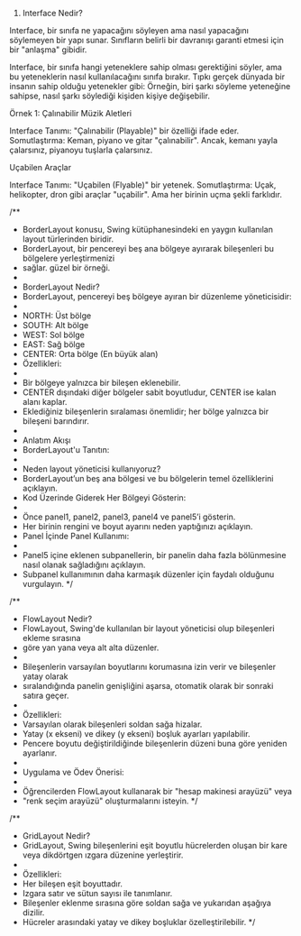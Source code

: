 1. Interface Nedir?

Interface, bir sınıfa ne yapacağını söyleyen ama nasıl yapacağını söylemeyen bir yapı sunar.
Sınıfların belirli bir davranışı garanti etmesi için bir "anlaşma" gibidir.

Interface, bir sınıfa hangi yeteneklere sahip olması gerektiğini söyler, ama bu yeteneklerin nasıl kullanılacağını sınıfa bırakır.
Tıpkı gerçek dünyada bir insanın sahip olduğu yetenekler gibi: Örneğin, biri şarkı söyleme yeteneğine sahipse, nasıl şarkı söylediği kişiden kişiye değişebilir.

Örnek 1: Çalınabilir Müzik Aletleri

Interface Tanımı: "Çalınabilir (Playable)" bir özelliği ifade eder.
Somutlaştırma:
Keman, piyano ve gitar "çalınabilir".
Ancak, kemanı yayla çalarsınız, piyanoyu tuşlarla çalarsınız.


Uçabilen Araçlar

Interface Tanımı: "Uçabilen (Flyable)" bir yetenek.
Somutlaştırma:
Uçak, helikopter, dron gibi araçlar "uçabilir".
Ama her birinin uçma şekli farklıdır.


/**
* BorderLayout konusu, Swing kütüphanesindeki en yaygın kullanılan layout türlerinden biridir.
* BorderLayout, bir pencereyi beş ana bölgeye ayırarak bileşenleri bu bölgelere yerleştirmenizi
* sağlar. güzel bir örneği.
*
* BorderLayout Nedir?
* BorderLayout, pencereyi beş bölgeye ayıran bir düzenleme yöneticisidir:
*
* NORTH: Üst bölge
* SOUTH: Alt bölge
* WEST: Sol bölge
* EAST: Sağ bölge
* CENTER: Orta bölge (En büyük alan)
* Özellikleri:
*
* Bir bölgeye yalnızca bir bileşen eklenebilir.
* CENTER dışındaki diğer bölgeler sabit boyutludur, CENTER ise kalan alanı kaplar.
* Eklediğiniz bileşenlerin sıralaması önemlidir; her bölge yalnızca bir bileşeni barındırır.
*
* Anlatım Akışı
* BorderLayout'u Tanıtın:
*
* Neden layout yöneticisi kullanıyoruz?
* BorderLayout’un beş ana bölgesi ve bu bölgelerin temel özelliklerini açıklayın.
* Kod Üzerinde Giderek Her Bölgeyi Gösterin:
*
* Önce panel1, panel2, panel3, panel4 ve panel5’i gösterin.
* Her birinin rengini ve boyut ayarını neden yaptığınızı açıklayın.
* Panel İçinde Panel Kullanımı:
*
* Panel5 içine eklenen subpanellerin, bir panelin daha fazla bölünmesine nasıl olanak sağladığını açıklayın.
* Subpanel kullanımının daha karmaşık düzenler için faydalı olduğunu vurgulayın.
  */

/**
* FlowLayout Nedir?
* FlowLayout, Swing'de kullanılan bir layout yöneticisi olup bileşenleri ekleme sırasına
* göre yan yana veya alt alta düzenler.
*
* Bileşenlerin varsayılan boyutlarını korumasına izin verir ve bileşenler yatay olarak
* sıralandığında panelin genişliğini aşarsa, otomatik olarak bir sonraki satıra geçer.
*
* Özellikleri:
* Varsayılan olarak bileşenleri soldan sağa hizalar.
* Yatay (x ekseni) ve dikey (y ekseni) boşluk ayarları yapılabilir.
* Pencere boyutu değiştirildiğinde bileşenlerin düzeni buna göre yeniden ayarlanır.
*
* Uygulama ve Ödev Önerisi:
*
* Öğrencilerden FlowLayout kullanarak bir "hesap makinesi arayüzü" veya
* "renk seçim arayüzü" oluşturmalarını isteyin.
  */

/**
* GridLayout Nedir?
* GridLayout, Swing bileşenlerini eşit boyutlu hücrelerden oluşan bir kare veya dikdörtgen ızgara düzenine yerleştirir.
*
* Özellikleri:
* Her bileşen eşit boyuttadır.
* Izgara satır ve sütun sayısı ile tanımlanır.
* Bileşenler eklenme sırasına göre soldan sağa ve yukarıdan aşağıya dizilir.
* Hücreler arasındaki yatay ve dikey boşluklar özelleştirilebilir.
  */
